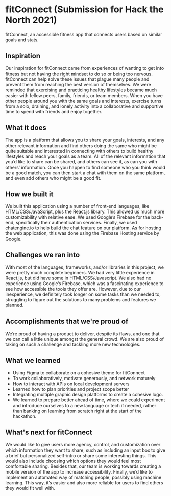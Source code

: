 # fitConnect (Submission for Hack the North 2021)
 fitConnect, an accessible fitness app that connects users based on similar goals and stats.

## Inspiration
Our inspiration for fitConnect came from experiences of wanting to get into fitness but not having the right mindset to do so or being too nervous. fitConnect can help solve these issues that plague many people and prevent them from reaching the best version of themselves. We were reminded that exercising and practicing healthy lifestyles became much easier with fellow peers, family, friends, or team members. When you have other people around you with the same goals and interests, exercise turns from a solo, draining, and lonely activity into a collaborative and supportive time to spend with friends and enjoy together.

## What it does
The app is a platform that allows you to share your goals, interests, and any other relevant information and find others doing the same who might be quite suitable and interested in connecting with others to build healthy lifestyles and reach your goals as a team. All of the relevant information that you’d like to share can be shared, and others can see it, as can you with others’ information. Once you happen to find someone who you think would be a good match, you can then start a chat with them on the same platform, and even add others who might be a good fit.

## How we built it
We built this application using a number of front-end languages, like HTML/CSS/JavaScript, plus the React.js library. This allowed us much more customizability with relative ease. We used Google’s Firebase for the back-end, specifically their authentication services. Finally, we used chatengine.io to help build the chat feature on our platform. As for hosting the web application, this was done using the Firebase Hosting service by Google.

## Challenges we ran into
With most of the languages, frameworks, and/or libraries in this project, we were pretty much complete beginners. We had very little experience in React.js, but did have some in HTML/CSS/Javascript. We also had no experience using Google’s Firebase, which was a fascinating experience to see how accessible the tools they offer are. However, due to our inexperience, we definitely took longer on some tasks than we needed to, struggling to figure out the solutions to many problems and features we planned.

## Accomplishments that we're proud of
We’re proud of having a product to deliver, despite its flaws, and one that we can call a little unique amongst the general crowd. We are also proud of taking on such a challenge and tackling more new technologies.

## What we learned
- Using Figma to collaborate on a cohesive theme for fitConnect
- To work collaboratively, motivate generously, and network maturely
- How to interact with APIs on local development servers
- Learned how to plan priorities and project scope better
- Integrating multiple graphic design platforms to create a cohesive logo.
- We learned to prepare better ahead of time, where we could experiment and introduce ourselves to a new language or tech if needed, rather than banking on learning from scratch right at the start of the hackathon.

## What's next for fitConnect
We would like to give users more agency, control, and customization over which information they want to share, such as including an input box to give a brief but personalized self-intro or share some interesting things. This would also include choosing which options they would feel most comfortable sharing. Besides that, our team is working towards creating a mobile version of the app to increase accessibility. Finally, we’d like to implement an automated way of matching people, possibly using machine learning. This way, it’s easier and also more reliable for users to find others they would fit well with.
